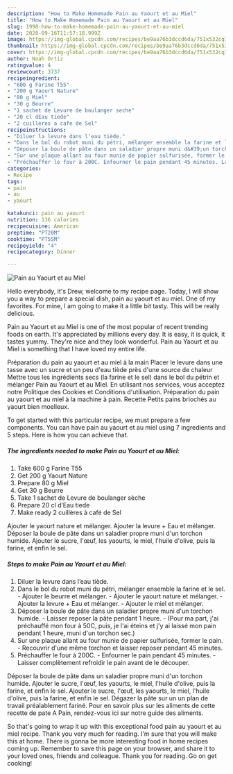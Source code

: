```yaml
---
description: "How to Make Homemade Pain au Yaourt et au Miel"
title: "How to Make Homemade Pain au Yaourt et au Miel"
slug: 1998-how-to-make-homemade-pain-au-yaourt-et-au-miel
date: 2020-09-16T11:57:18.999Z
image: https://img-global.cpcdn.com/recipes/be9aa76b3dccd6da/751x532cq70/pain-au-yaourt-et-au-miel-photo-principale-de-la-recette.jpg
thumbnail: https://img-global.cpcdn.com/recipes/be9aa76b3dccd6da/751x532cq70/pain-au-yaourt-et-au-miel-photo-principale-de-la-recette.jpg
cover: https://img-global.cpcdn.com/recipes/be9aa76b3dccd6da/751x532cq70/pain-au-yaourt-et-au-miel-photo-principale-de-la-recette.jpg
author: Noah Ortiz
ratingvalue: 4
reviewcount: 3737
recipeingredient:
- "600 g Farine T55"
- "200 g Yaourt Nature"
- "80 g Miel"
- "30 g Beurre"
- "1 sachet de Levure de boulanger seche"
- "20 cl dEau tiede"
- "2 cuilleres a cafe de Sel"
recipeinstructions:
- "Diluer la levure dans l’eau tiède."
- "Dans le bol du robot muni du pétri, mélanger ensemble la farine et le sel. Ajouter le beurre et mélanger. Ajouter le yaourt nature et mélanger. Ajouter la levure + Eau et mélanger. Ajouter le miel et mélanger."
- "Déposer la boule de pâte dans un saladier propre muni d&#39;un torchon humide. Laisser reposer la pâte pendant 1 heure. (Pour ma part, j&#39;ai préchauffé mon four à 50C, puis, je l&#39;ai éteins et j&#39;y ai laissé mon pain pendant 1 heure, muni d&#39;un torchon sec.)"
- "Sur une plaque allant au four munie de papier sulfurisée, former le pain. Recouvrir d&#39;une même torchon et laisser reposer pendant 45 minutes."
- "Préchauffer le four à 200C. Enfourner le pain pendant 45 minutes. Laisser complètement refroidir le pain avant de le découper."
categories:
- Recipe
tags:
- pain
- au
- yaourt

katakunci: pain au yaourt 
nutrition: 136 calories
recipecuisine: American
preptime: "PT20M"
cooktime: "PT55M"
recipeyield: "4"
recipecategory: Dinner

---
```



![Pain au Yaourt et au Miel](https://img-global.cpcdn.com/recipes/be9aa76b3dccd6da/751x532cq70/pain-au-yaourt-et-au-miel-photo-principale-de-la-recette.jpg)

Hello everybody, it's Drew, welcome to my recipe page. Today, I will show you a way to prepare a special dish, pain au yaourt et au miel. One of my favorites. For mine, I am going to make it a little bit tasty. This will be really delicious.

Pain au Yaourt et au Miel is one of the most popular of recent trending foods on earth. It's appreciated by millions every day. It is easy, it is quick, it tastes yummy. They're nice and they look wonderful. Pain au Yaourt et au Miel is something that I have loved my entire life.

Préparation du pain au yaourt et au miel à la main Placer le levure dans une tasse avec un sucre et un peu d&#39;eau tiède près d&#39;une source de chaleur Mettre tous les ingrédients secs (la farine et le sel) dans le bol du pétrin et mélanger Pain au Yaourt et au Miel. En utilisant nos services, vous acceptez notre Politique des Cookies et Conditions d&#39;utilisation. Préparation du pain au yaourt et au miel à la machine à pain. Recette Petits pains briochés au yaourt bien moelleux.


To get started with this particular recipe, we must prepare a few components. You can have pain au yaourt et au miel using 7 ingredients and 5 steps. Here is how you can achieve that.

<!--inarticleads1-->

##### The ingredients needed to make Pain au Yaourt et au Miel:

1. Take 600 g Farine T55
1. Get 200 g Yaourt Nature
1. Prepare 80 g Miel
1. Get 30 g Beurre
1. Take 1 sachet de Levure de boulanger sèche
1. Prepare 20 cl d’Eau tiede
1. Make ready 2 cuillères à café de Sel


Ajouter le yaourt nature et mélanger. Ajouter la levure + Eau et mélanger. Déposer la boule de pâte dans un saladier propre muni d&#39;un torchon humide. Ajouter le sucre, l&#39;œuf, les yaourts, le miel, l&#39;huile d&#39;olive, puis la farine, et enfin le sel. 

<!--inarticleads2-->

##### Steps to make Pain au Yaourt et au Miel:

1. Diluer la levure dans l’eau tiède.
1. Dans le bol du robot muni du pétri, mélanger ensemble la farine et le sel. - Ajouter le beurre et mélanger. - Ajouter le yaourt nature et mélanger. - Ajouter la levure + Eau et mélanger. - Ajouter le miel et mélanger.
1. Déposer la boule de pâte dans un saladier propre muni d&#39;un torchon humide. - Laisser reposer la pâte pendant 1 heure. - (Pour ma part, j&#39;ai préchauffé mon four à 50C, puis, je l&#39;ai éteins et j&#39;y ai laissé mon pain pendant 1 heure, muni d&#39;un torchon sec.)
1. Sur une plaque allant au four munie de papier sulfurisée, former le pain. - Recouvrir d&#39;une même torchon et laisser reposer pendant 45 minutes.
1. Préchauffer le four à 200C. - Enfourner le pain pendant 45 minutes. - Laisser complètement refroidir le pain avant de le découper.


Déposer la boule de pâte dans un saladier propre muni d&#39;un torchon humide. Ajouter le sucre, l&#39;œuf, les yaourts, le miel, l&#39;huile d&#39;olive, puis la farine, et enfin le sel. Ajouter le sucre, l&#39;œuf, les yaourts, le miel, l&#39;huile d&#39;olive, puis la farine, et enfin le sel. Dégazer la pâte sur un un plan de travail préalablement fariné. Pour en savoir plus sur les aliments de cette recette de pate A Pain, rendez-vous ici sur notre guide des aliments. 

So that's going to wrap it up with this exceptional food pain au yaourt et au miel recipe. Thank you very much for reading. I'm sure that you will make this at home. There is gonna be more interesting food in home recipes coming up. Remember to save this page on your browser, and share it to your loved ones, friends and colleague. Thank you for reading. Go on get cooking!
